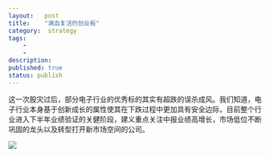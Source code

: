```yaml
---
layout:   post
title:    "满血复活的创业板"
category:  strategy
tags:     
    -  
    -   
description: 
published: true
status: publish
---
```

 
这一次股灾过后，部分电子行业的优秀标的其实有超跌的误杀成风。我们知道，电子行业本身基于创新成长的属性使其在下跌过程中更加具有安全边际，目前整个行业进入下半年业绩验证的关健阶段，建义重点关注中报业绩高增长，市场低位不断巩固的龙头以及转型打开新市场空间的公司。
 
![](/finance/assets/img/2015-08-04-满血复活的创业板/Selection_012.png)
